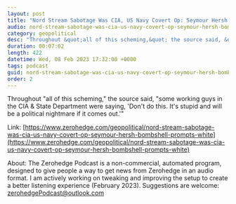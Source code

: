 ```yaml
---
layout: post
title: "Nord Stream Sabotage Was CIA, US Navy Covert Op: Seymour Hersh Bombshell Prompts White House Response"
audio: nord-stream-sabotage-was-cia-us-navy-covert-op-seymour-hersh-bombshell-prompts-white-0
category: geopolitical
desc: "Throughout &quot;all of this scheming,&quot; the source said, &quot;some working guys in the CIA &amp; State Department were saying, 'Don't do this. It's stupid and will be a political nightmare if it comes out.'&quot;"
duration: 00:07:02
length: 422
datetime: Wed, 08 Feb 2023 17:32:00 +0000
tags: podcast
guid: nord-stream-sabotage-was-cia-us-navy-covert-op-seymour-hersh-bombshell-prompts-white-0
order: 2
---
```

Throughout &quot;all of this scheming,&quot; the source said, &quot;some working guys in the CIA &amp; State Department were saying, 'Don't do this. It's stupid and will be a political nightmare if it comes out.'&quot;

Link: [https://www.zerohedge.com/geopolitical/nord-stream-sabotage-was-cia-us-navy-covert-op-seymour-hersh-bombshell-prompts-white](https://www.zerohedge.com/geopolitical/nord-stream-sabotage-was-cia-us-navy-covert-op-seymour-hersh-bombshell-prompts-white)

About: The Zerohedge Podcast is a non-commercial, automated program, designed to give people a way to get news from Zerohedge in an audio format.  I am actively working on tweaking and improving the setup to create a better listening experience (February 2023).  Suggestions are welcome: [zerohedgePodcast@outlook.com](mailto:zerohedgePodcast@outlook.com)